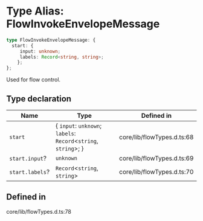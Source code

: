 # Type Alias: FlowInvokeEnvelopeMessage

```ts
type FlowInvokeEnvelopeMessage: {
  start: {
     input: unknown;
     labels: Record<string, string>;
    };
};
```

Used for flow control.

## Type declaration

| Name | Type | Defined in |
| ------ | ------ | ------ |
| `start` | \{ `input`: `unknown`; `labels`: `Record`\<`string`, `string`\>; \} | core/lib/flowTypes.d.ts:68 |
| `start.input`? | `unknown` | core/lib/flowTypes.d.ts:69 |
| `start.labels`? | `Record`\<`string`, `string`\> | core/lib/flowTypes.d.ts:70 |

## Defined in

core/lib/flowTypes.d.ts:78
